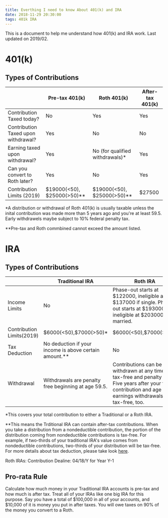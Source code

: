 ```yaml
---
title: Everthing I need to know About 401(k) and IRA
date: 2018-11-29 20:30:00
tags: 401k IRA
---
```


This is a document to help me understand how 401(k) and IRA work. Last updated on 2019/02.

<!-- more -->

# 401(k)

## Types of Contributions

|  | Pre-tax 401(k) | Roth 401(k) | After-tax 401(k) |
|--------------------------------------|-------------------------------|---------------------------------|------------------|
| Contribution Taxed today? | No | Yes | Yes |
| Contribution Taxed upon withdrawal? | Yes | No | No |
| Earning taxed upon withdrawal? | Yes | No (for qualified withdrawals)* | Yes |
| Can you convert to Roth later? | Yes | No | Yes |
| Contribution Limits (2019) | &#36;19000(<50), &#36;25000(>50)** | &#36;19000(<50), &#36;25000(>50)** | &#36;27500 |

*A distribution or withdrawal of Roth 401(k) is usually taxable unless the inital contribution was made more than 5 years ago and you're at least 59.5. Early withdrawels maybe subject to 10% federal penalty tax.

**Pre-tax and Roth commbined cannot exceed the amount listed.

# IRA

## Types of Contributions

|  | Traditional IRA | Roth IRA |
|---------------------|-----------------------------------------------------------------------------------------------------------------------------------------------------------------------|------------------------------------------------------------------------------------------------------------------------------|
| Income Limits | No | Phase-out starts at &#36;122000, ineligible at &#36;137000 if single. Phase-out starts at &#36;193000, ineligible at &#36;203000 if married. |
| Contribution Limits(2019) | &#36;6000(<50),&#36;7000(>50)* | &#36;6000(<50),&#36;7000(>50)* |
| Tax Deduction | No deduction if your income is above certain amount.** | No |
| Withdrawal | Withdrawals are penalty free beginning at age 59.5. | Contributions can be withdrawn at any time, tax-free and penalty free. Five years after your first contribution and age 59.5, earnings withdrawals are tax-free, too. |

*This covers your total contribution to either a Traditional or a Roth IRA.

**This means the Trditional IRA can contain after-tax contributions. When you take a distribution from a nondeductible contribution, the portion of the distribution coming from nondeductible contributions is tax-free. For example, if two-thirds of your traditional IRA's value comes from nondeductible contributions, two-thirds of your distribution will be tax-free. For more details about tax deduction, please take look [here](https://www.irs.gov/retirement-plans/ira-deduction-limits).

Roth IRAs:
Contribution Dealine: 04/18/Y for Year Y-1

## Pro-rata Rule

Calculate how much money in your Traditional IRA accounts is pre-tax and how much is after tax. Treat all of your IRAs like one big IRA for this purpose. Say you have a total of &#36;100,000 in all of your accounts, and &#36;10,000 of it is money you put in after taxes. You will owe taxes on 90% of the money you convert to a Roth.

[comment]: <> (Todo: Doc: Backdoors and Rollover)